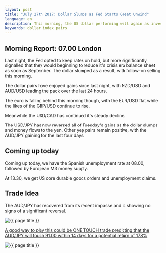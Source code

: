 ```yaml
---
layout: post
title: "July 27th 2017: Dollar Slumps as Fed Starts Great Unwind"
language: en
description: This morning, the US dollar performing well again as investors eye tonight's FOMC meeting. No change is expected, but hints as to the future direction of travel will be a market mover as ever
keywords: dollar index pairs
---
```

## Morning Report: 07.00 London

Last night, the Fed opted to keep rates on hold, but more significantly signalled that they would beginning to reduce it's crisis era balance sheet as soon as September. The dollar slumped as a result, with follow-on selling this morning. 

The dollar pairs have enjoyed gains since last night, with NZD/USD and AUD/USD leading the pack over the last 24 hours. 

The euro is falling behind this morning though, with the EUR/USD flat while the likes of the GBP/USD continue to rise. 

Meanwhile the USD/CAD has continued it's steady decline.

The USD/JPY has now reversed all of Tuesday's gains as the dollar slumps and money flows to the yen. Other yep pairs remain positive, with the AUD/JPY gaining for the last four days. 

## Coming up today

Coming up today, we have the Spanish unemployment rate at 08.00, followed by European M3 money supply. 

At 13.30, we get US core durable goods orders and unemployment claims. 

## Trade Idea

The AUD/JPY has recovered from its recent impasse and is showing no signs of a significant reversal. 

<img class="post-image" src="{{ site.url }}/images/2017-07-27_07-13-35.jpg" alt="{{ page.title }}" title="{{ page.title }}">

<a href="%LINK%%?currency=GBP&market=forex&underlying=frxAUDJPY&formname=touchnotouch&duration_amount=14&duration_units=d&amount=10&amount_type=payout&expiry_type=duration&barrier=91.00" target="_blank">A good way to play this could be ONE TOUCH trade predicting that the AUD/JPY will touch 91.00 within 14 days for a potential return of 178%</a>

<img class="post-image" src="{{ site.url }}/images/2017-07-27_07-16-12.jpg" alt="{{ page.title }}" title="{{ page.title }}">